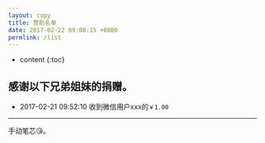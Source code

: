 ```yaml
---
layout: copy
title: 赞助名单
date: 2017-02-22 09:08:15 +0800
permlink: /list
---
```


* content
{:toc}

感谢以下兄弟姐妹的捐赠。
-------------------------

+ 2017-02-21 09:52:10 收到微信用户xxx的`￥1.00`

-------------------------
手动笔芯😘。
